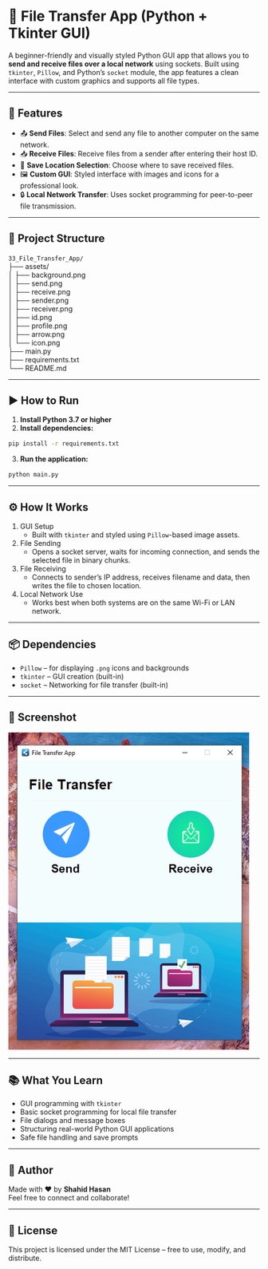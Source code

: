 # 📁 File Transfer App (Python + Tkinter GUI)

A beginner-friendly and visually styled Python GUI app that allows you to **send and receive files over a local network** using sockets. Built using `tkinter`, `Pillow`, and Python’s `socket` module, the app features a clean interface with custom graphics and supports all file types.

---

## 📌 Features

- 📤 **Send Files**: Select and send any file to another computer on the same network.
- 📥 **Receive Files**: Receive files from a sender after entering their host ID.
- 📂 **Save Location Selection**: Choose where to save received files.
- 🖼️ **Custom GUI**: Styled interface with images and icons for a professional look.
- 🔒 **Local Network Transfer**: Uses socket programming for peer-to-peer file transmission.

---

## 📂 Project Structure

`33_File_Transfer_App/`  
├── assets/  
│   ├── background.png  
│   ├── send.png  
│   ├── receive.png  
│   ├── sender.png  
│   ├── receiver.png  
│   ├── id.png  
│   ├── profile.png  
│   ├── arrow.png  
│   └── icon.png  
├── main.py  
├── requirements.txt  
└── README.md  

---

## ▶️ How to Run

1. **Install Python 3.7 or higher**
2. **Install dependencies:**

```bash
pip install -r requirements.txt
```
3. **Run the application:**

```bash
python main.py
```

---

## ⚙️ How It Works

1. GUI Setup
    - Built with `tkinter` and styled using `Pillow`-based image assets.
2. File Sending
    - Opens a socket server, waits for incoming connection, and sends the selected file in binary chunks.
3. File Receiving
    - Connects to sender’s IP address, receives filename and data, then writes the file to chosen location.
4. Local Network Use
    - Works best when both systems are on the same Wi-Fi or LAN network.

---

## 📦 Dependencies

- `Pillow` – for displaying `.png` icons and backgrounds
- `tkinter` – GUI creation (built-in)
- `socket` – Networking for file transfer (built-in)

---

## 📸 Screenshot

![File Transfer App](assets/screenshot.png)

---

## 📚 What You Learn

- GUI programming with  `tkinter`
- Basic socket programming for local file transfer
- File dialogs and message boxes
- Structuring real-world Python GUI applications
- Safe file handling and save prompts

---

## 👤 Author

Made with ❤️ by **Shahid Hasan**  
Feel free to connect and collaborate!

---

## 📄 License

This project is licensed under the MIT License – free to use, modify, and distribute.